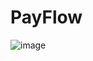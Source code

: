 # PayFlow
 
![image](https://user-images.githubusercontent.com/58920070/172767360-0a79c255-ddb8-4637-b69f-21168d790475.png)
